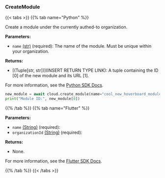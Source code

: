 ### CreateModule

{{< tabs >}}
{{% tab name="Python" %}}

Create a module under the currently authed-to organization.

**Parameters:**

- `name` [(str)](https://docs.python.org/3/library/stdtypes.html#text-sequence-type-str) (required): The name of the module. Must be unique within your organization.

**Returns:**

- [(Tuple[str, str])](INSERT RETURN TYPE LINK): A tuple containing the ID [0] of the new module and its URL [1].

For more information, see the [Python SDK Docs](https://python.viam.dev/autoapi/viam/app/app_client/index.html#viam.app.app_client.AppClient.create_module).

``` python {class="line-numbers linkable-line-numbers"}
new_module = await cloud.create_module(name="cool_new_hoverboard_module")
print("Module ID:", new_module[0])
```

{{% /tab %}}
{{% tab name="Flutter" %}}

**Parameters:**

- `name` [(String)](https://api.flutter.dev/flutter/dart-core/String-class.html) (required):
- `organizationId` [(String)](https://api.flutter.dev/flutter/dart-core/String-class.html) (required):

**Returns:**

- None.

For more information, see the [Flutter SDK Docs](https://flutter.viam.dev/viam_protos.app.app/AppServiceClient/createModule.html).

{{% /tab %}}
{{< /tabs >}}

